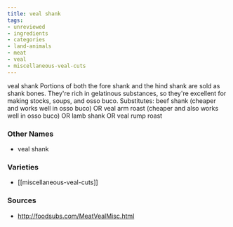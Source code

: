 ```yaml
---
title: veal shank
tags:
- unreviewed
- ingredients
- categories
- land-animals
- meat
- veal
- miscellaneous-veal-cuts
---
```

veal shank Portions of both the fore shank and the hind shank are sold as shank bones. They're rich in gelatinous substances, so they're excellent for making stocks, soups, and osso buco. Substitutes: beef shank (cheaper and works well in osso buco) OR veal arm roast (cheaper and also works well in osso buco) OR lamb shank OR veal rump roast

### Other Names

* veal shank

### Varieties

* [[miscellaneous-veal-cuts]]

### Sources
* http://foodsubs.com/MeatVealMisc.html
